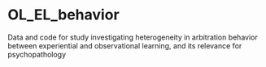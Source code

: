# OL_EL_behavior
Data and code for study investigating heterogeneity in arbitration behavior between experiential and observational learning, and its relevance for psychopathology
